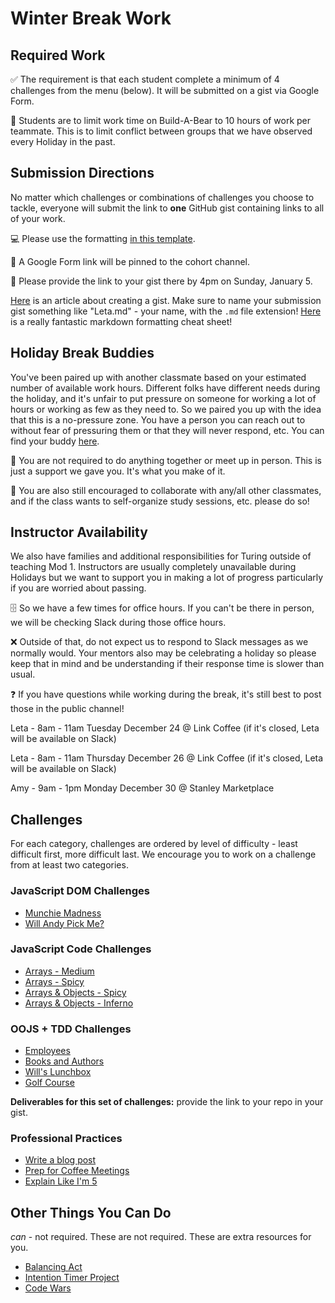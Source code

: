 # Winter Break Work

## Required Work

✅ The requirement is that each student complete a minimum of 4 challenges from the menu (below). It will be submitted on a gist via Google Form.

🐻 Students are to limit work time on Build-A-Bear to 10 hours of work per teammate. This is to limit conflict between groups that we have observed every Holiday in the past.

## Submission Directions

No matter which challenges or combinations of challenges you choose to tackle, everyone will submit the link to **one** GitHub gist containing links to all of your work.

💻 Please use the formatting [in this template](winter-submission-template.md).

📌 A Google Form link will be pinned to the cohort channel.

📅 Please provide the link to your gist there by 4pm on Sunday, January 5.

[Here](https://help.github.com/en/github/writing-on-github/creating-gists) is an article about creating a gist. Make sure to name your submission gist something like "Leta.md" - your name, with the `.md` file extension! [Here](https://github.com/adam-p/markdown-here/wiki/Markdown-Cheatsheet) is a really fantastic markdown formatting cheat sheet!

## Holiday Break Buddies

You've been paired up with another classmate based on your estimated number of available work hours. Different folks have different needs during the holiday, and it's unfair to put pressure on someone for working a lot of hours or working as few as they need to. So we paired you up with the idea that this is a no-pressure zone. You have a person you can reach out to without fear of pressuring them or that they will never respond, etc. You can find your buddy [here](https://docs.google.com/spreadsheets/d/1t0rZXiQD5_ecwJKwl6NoLMMGoTGxP_zFGFm3PrQYJ6g/edit?usp=sharing).

📎 You are not required to do anything together or meet up in person. This is just a support we gave you. It's what you make of it.

🎉 You are also still encouraged to collaborate with any/all other classmates, and if the class wants to self-organize study sessions, etc. please do so!

## Instructor Availability

We also have families and additional responsibilities for Turing outside of teaching Mod 1. Instructors are usually completely unavailable during Holidays but we want to support you in making a lot of progress particularly if you are worried about passing.

🗄 So we have a few times for office hours. If you can't be there in person, we will be checking Slack during those office hours.

❌ Outside of that, do not expect us to respond to Slack messages as we normally would. Your mentors also may be celebrating a holiday so please keep that in mind and be understanding if their response time is slower than usual.

❓ If you have questions while working during the break, it's still best to post those in the public channel!

Leta - 8am - 11am Tuesday December 24 @ Link Coffee (if it's closed, Leta will be available on Slack)

Leta - 8am - 11am Thursday December 26 @ Link Coffee (if it's closed, Leta will be available on Slack)

Amy - 9am - 1pm Monday December 30 @ Stanley Marketplace

## Challenges

For each category, challenges are ordered by level of difficulty - least difficult first, more difficult last. We encourage you to work on a challenge from at least two categories.

### JavaScript DOM Challenges

- [Munchie Madness](munchie-madness.md)
- [Will Andy Pick Me?](https://github.com/turingschool/will-andy-pick-me)

### JavaScript Code Challenges

- [Arrays - Medium](code-medium-arrays.md)
- [Arrays - Spicy](code-spicy-arrays.md)
- [Arrays & Objects - Spicy](code-spicy2-arrays.md)
- [Arrays & Objects - Inferno](code-arrays-objects-inferno.md)

### OOJS + TDD Challenges

- [Employees](https://github.com/turingschool/employees)
- [Books and Authors](https://github.com/turingschool-examples/books-and-authors)
- [Will's Lunchbox](https://github.com/turingschool/wills-lunchbox)
- [Golf Course](https://github.com/turingschool-examples/golf-course)

**Deliverables for this set of challenges:** provide the link to your repo in your gist.

### Professional Practices

- [Write a blog post](professional-write-blog-post.md)
- [Prep for Coffee Meetings](prep-coffee-meetings.md)
- [Explain Like I'm 5](explain-like-im-5.md)

## Other Things You Can Do

*can* - not required. These are not required. These are extra resources for you.

- [Balancing Act](https://frontend.turing.io/projects/module-1/balancing-act-solo/index.html)
- [Intention Timer Project](https://frontend.turing.io/projects/module-1/intention-timer-pair.html)
- [Code Wars](https://www.codewars.com/)
